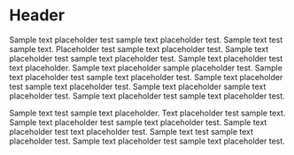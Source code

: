 # Header
Sample text placeholder test sample text placeholder test. Sample text test sample text. Placeholder test sample text placeholder test. Sample text placeholder test sample text placeholder test. Sample text placeholder test  text placeholder. Sample text placeholder sample placeholder test. Sample text placeholder test sample text placeholder test. Sample text placeholder test sample text placeholder test. Sample text placeholder sample text placeholder test. Sample text placeholder test sample text placeholder test.

Sample text test sample text placeholder. Text placeholder test sample text. Sample text placeholder test sample text placeholder test. Sample text placeholder test text placeholder test. Sample text test sample text placeholder test. Sample text placeholder test sample text placeholder test.
